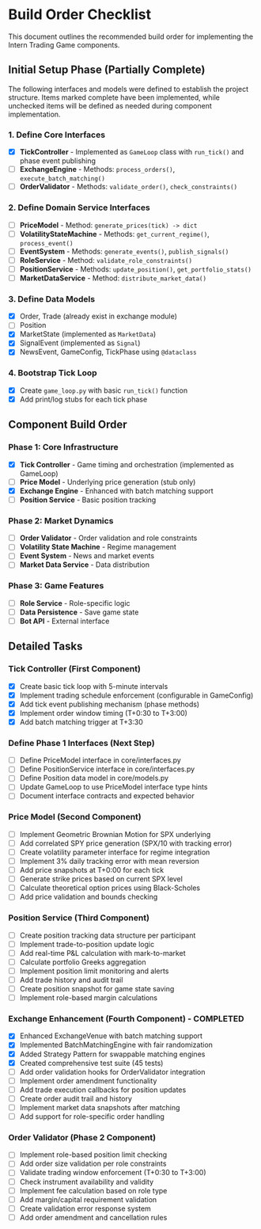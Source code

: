 # Build Order Checklist

This document outlines the recommended build order for implementing the Intern Trading Game components.

## Initial Setup Phase (Partially Complete)

The following interfaces and models were defined to establish the project structure. Items marked complete have been implemented, while unchecked items will be defined as needed during component implementation.

### 1. Define Core Interfaces

- [x] **TickController** - Implemented as `GameLoop` class with `run_tick()` and phase event publishing
- [ ] **ExchangeEngine** - Methods: `process_orders()`, `execute_batch_matching()`
- [ ] **OrderValidator** - Methods: `validate_order()`, `check_constraints()`

### 2. Define Domain Service Interfaces

- [ ] **PriceModel** - Method: `generate_prices(tick) -> dict`
- [ ] **VolatilityStateMachine** - Methods: `get_current_regime()`, `process_event()`
- [ ] **EventSystem** - Methods: `generate_events()`, `publish_signals()`
- [ ] **RoleService** - Method: `validate_role_constraints()`
- [ ] **PositionService** - Methods: `update_position()`, `get_portfolio_stats()`
- [ ] **MarketDataService** - Method: `distribute_market_data()`

### 3. Define Data Models

- [x] Order, Trade (already exist in exchange module)
- [ ] Position
- [x] MarketState (implemented as `MarketData`)
- [x] SignalEvent (implemented as `Signal`)
- [x] NewsEvent, GameConfig, TickPhase using `@dataclass`

### 4. Bootstrap Tick Loop

- [x] Create `game_loop.py` with basic `run_tick()` function
- [x] Add print/log stubs for each tick phase

## Component Build Order

### Phase 1: Core Infrastructure

- [x] **Tick Controller** - Game timing and orchestration (implemented as GameLoop)
- [ ] **Price Model** - Underlying price generation (stub only)
- [x] **Exchange Engine** - Enhanced with batch matching support
- [ ] **Position Service** - Basic position tracking

### Phase 2: Market Dynamics

- [ ] **Order Validator** - Order validation and role constraints
- [ ] **Volatility State Machine** - Regime management
- [ ] **Event System** - News and market events
- [ ] **Market Data Service** - Data distribution

### Phase 3: Game Features

- [ ] **Role Service** - Role-specific logic
- [ ] **Data Persistence** - Save game state
- [ ] **Bot API** - External interface

## Detailed Tasks

### Tick Controller (First Component)

- [x] Create basic tick loop with 5-minute intervals
- [x] Implement trading schedule enforcement (configurable in GameConfig)
- [x] Add tick event publishing mechanism (phase methods)
- [x] Implement order window timing (T+0:30 to T+3:00)
- [x] Add batch matching trigger at T+3:30

### Define Phase 1 Interfaces (Next Step)

- [ ] Define PriceModel interface in core/interfaces.py
- [ ] Define PositionService interface in core/interfaces.py
- [ ] Define Position data model in core/models.py
- [ ] Update GameLoop to use PriceModel interface type hints
- [ ] Document interface contracts and expected behavior

### Price Model (Second Component)

- [ ] Implement Geometric Brownian Motion for SPX underlying
- [ ] Add correlated SPY price generation (SPX/10 with tracking error)
- [ ] Create volatility parameter interface for regime integration
- [ ] Implement 3% daily tracking error with mean reversion
- [ ] Add price snapshots at T+0:00 for each tick
- [ ] Generate strike prices based on current SPX level
- [ ] Calculate theoretical option prices using Black-Scholes
- [ ] Add price validation and bounds checking

### Position Service (Third Component)

- [ ] Create position tracking data structure per participant
- [ ] Implement trade-to-position update logic
- [ ] Add real-time P&L calculation with mark-to-market
- [ ] Calculate portfolio Greeks aggregation
- [ ] Implement position limit monitoring and alerts
- [ ] Add trade history and audit trail
- [ ] Create position snapshot for game state saving
- [ ] Implement role-based margin calculations

### Exchange Enhancement (Fourth Component) - COMPLETED

- [x] Enhanced ExchangeVenue with batch matching support
- [x] Implemented BatchMatchingEngine with fair randomization
- [x] Added Strategy Pattern for swappable matching engines
- [x] Created comprehensive test suite (45 tests)
- [ ] Add order validation hooks for OrderValidator integration
- [ ] Implement order amendment functionality
- [ ] Add trade execution callbacks for position updates
- [ ] Create order audit trail and history
- [ ] Implement market data snapshots after matching
- [ ] Add support for role-specific order handling

### Order Validator (Phase 2 Component)

- [ ] Implement role-based position limit checking
- [ ] Add order size validation per role constraints
- [ ] Validate trading window enforcement (T+0:30 to T+3:00)
- [ ] Check instrument availability and validity
- [ ] Implement fee calculation based on role type
- [ ] Add margin/capital requirement validation
- [ ] Create validation error response system
- [ ] Add order amendment and cancellation rules
